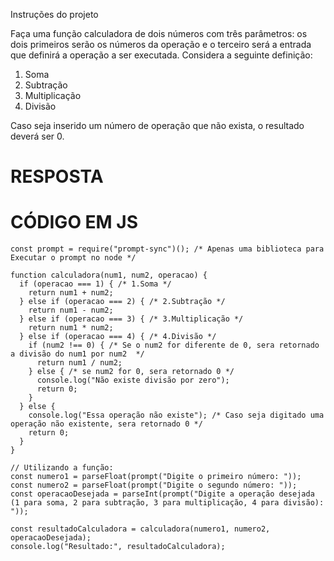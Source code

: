 Instruções do projeto

Faça uma função calculadora de dois números com três parâmetros: os dois primeiros serão os números da operação e o terceiro será a entrada que definirá a operação a ser executada. Considera a seguinte definição:
1. Soma
2. Subtração
3. Multiplicação
4. Divisão

Caso seja inserido um número de operação que não exista, o resultado deverá ser 0.

# RESPOSTA
# CÓDIGO EM JS

```JS
const prompt = require("prompt-sync")(); /* Apenas uma biblioteca para Executar o prompt no node */

function calculadora(num1, num2, operacao) { 
  if (operacao === 1) { /* 1.Soma */
    return num1 + num2;
  } else if (operacao === 2) { /* 2.Subtração */
    return num1 - num2;
  } else if (operacao === 3) { /* 3.Multiplicação */
    return num1 * num2;
  } else if (operacao === 4) { /* 4.Divisão */
    if (num2 !== 0) { /* Se o num2 for diferente de 0, sera retornado a divisão do num1 por num2  */
      return num1 / num2;
    } else { /* se num2 for 0, sera retornado 0 */
      console.log("Não existe divisão por zero"); 
      return 0;
    }
  } else {
    console.log("Essa operação não existe"); /* Caso seja digitado uma operação não existente, sera retornado 0 */
    return 0;
  }
}

// Utilizando a função:
const numero1 = parseFloat(prompt("Digite o primeiro número: "));
const numero2 = parseFloat(prompt("Digite o segundo número: "));
const operacaoDesejada = parseInt(prompt("Digite a operação desejada (1 para soma, 2 para subtração, 3 para multiplicação, 4 para divisão): "));

const resultadoCalculadora = calculadora(numero1, numero2, operacaoDesejada);
console.log("Resultado:", resultadoCalculadora);
```